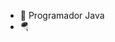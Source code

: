 - 🛬 Programador Java
- 🪂 
<!---
Alp4c4zz/Alp4c4zz is a ✨ special ✨ repository because its `README.md` (this file) appears on your GitHub profile.
You can click the Preview link to take a look at your changes.
--->
